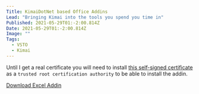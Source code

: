 ```yaml
---
Title: KimaiDotNet based Office Addins
Lead: "Bringing Kimai into the tools you spend you time in"
Published: 2021-05-29T01:-2:00.814Z
Date: 2021-05-29T01:-2:00.814Z
Image: ""
Tags:
  - VSTO
  - Kimai
---
```


Until I get a real certificate you will need to install [this self-signed certificate](../../assets/KimaiExcel/mburton_cert.cer) as a `trusted root certification authority` to be able to install the addin.

[Download Excel Addin](../../assets/KimaiExcel/MarkZither.KimaiDotNet.ExcelAddin.vsto)